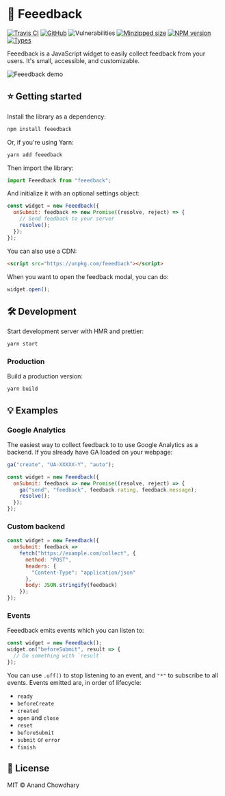 # 🙋 Feeedback

[![Travis CI](https://img.shields.io/travis/AnandChowdhary/feeedback.svg)](https://travis-ci.org/AnandChowdhary/feeedback)
[![GitHub](https://img.shields.io/github/license/anandchowdhary/feeedback.svg)](https://github.com/AnandChowdhary/feeedback/blob/master/LICENSE)
![Vulnerabilities](https://img.shields.io/snyk/vulnerabilities/github/AnandChowdhary/feeedback.svg)
[![Minzipped size](https://img.shields.io/bundlephobia/minzip/feeedback.svg)](https://www.npmjs.com/package/feeedback)
[![NPM version](https://img.shields.io/npm/v/feeedback.svg)](https://www.npmjs.com/package/feeedback)
[![Types](https://img.shields.io/npm/types/feeedback.svg)](https://www.npmjs.com/package/feeedback)

Feeedback is a JavaScript widget to easily collect feedback from your users. It's small, accessible, and customizable.

![Feeedback demo](https://user-images.githubusercontent.com/2841780/61782911-8aaa8f00-ae24-11e9-9c98-60c0e264b839.gif)

## ⭐ Getting started

Install the library as a dependency:

```bash
npm install feeedback
```

Or, if you're using Yarn:

```bash
yarn add feeedback
```

Then import the library:

```js
import Feeedback from "feeedback";
```

And initialize it with an optional settings object:

```js
const widget = new Feeedback({
  onSubmit: feedback => new Promise((resolve, reject) => {
    // Send feedback to your server
    resolve();
  });
});
```

You can also use a CDN:

```html
<script src="https://unpkg.com/feeedback"></script>
```

When you want to open the feedback modal, you can do:

```js
widget.open();
```

## 🛠️ Development

Start development server with HMR and prettier:

```bash
yarn start
```

### Production

Build a production version:

```bash
yarn build
```

## 💡 Examples

### Google Analytics

The easiest way to collect feedback to to use Google Analytics as a backend. If you already have GA loaded on your webpage:

```js
ga("create", "UA-XXXXX-Y", "auto");

const widget = new Feeedback({
  onSubmit: feedback => new Promise((resolve, reject) => {
    ga("send", "feedback", feedback.rating, feedback.message);
    resolve();
  });
});
```

### Custom backend

```js
const widget = new Feeedback({
  onSubmit: feedback =>
    fetch("https://example.com/collect", {
      method: "POST",
      headers: {
        "Content-Type": "application/json"
      },
      body: JSON.stringify(feedback)
    });
});
```

### Events

Feeedback emits events which you can listen to:

```js
const widget = new Feeedback();
widget.on("beforeSubmit", result => {
  // Do something with `result`
});
```

You can use `.off()` to stop listening to an event, and `"*"` to subscribe to all events. Events emitted are, in order of lifecycle:

- `ready`
- `beforeCreate`
- `created`
- `open` and `close`
- `reset`
- `beforeSubmit`
- `submit` or `error`
- `finish`

## 📝 License

MIT © Anand Chowdhary
